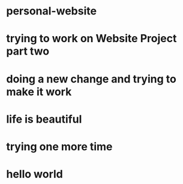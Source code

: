 # personal-website
# trying to work on Website Project part two
# doing a new change and trying to make it work
# life is beautiful
# trying one more time
# hello world 